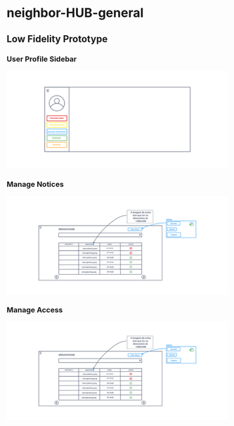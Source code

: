 # neighbor-HUB-general

## Low Fidelity Prototype

### User Profile Sidebar

![user profile sidebar](https://github.com/NEIGHBOR-HUB/neighbor-HUB-general/blob/nhg-001-design-low-fidelity-prototype-user-profile-sidebar/low-fidelity-prototype/user-profile-sidebar.png?raw=true)

### Manage Notices

![manage notices](https://github.com/NEIGHBOR-HUB/neighbor-HUB-general/blob/nhg-007-design-low-fidelity-prototype-manage-access/low-fidelity-prototype/Gerenciar%20Avisos.png?raw=true)

### Manage Access

![manage access](https://github.com/NEIGHBOR-HUB/neighbor-HUB-general/blob/nhg-007-design-low-fidelity-prototype-manage-access/low-fidelity-prototype/Gerenciar%20Avisos.png?raw=true)
